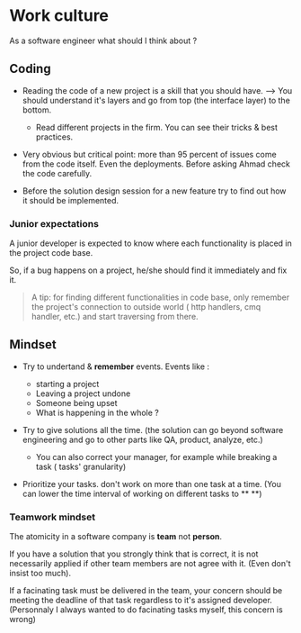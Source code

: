 # Work culture 

As a software engineer what should I think about ? 

## Coding

- Reading the code of a new project is a skill that you should have. --> You should understand it's layers and go from top (the interface layer) to the bottom. 
    - Read different projects in the firm. You can see their tricks & best practices. 

- Very obvious but critical point: more than 95 percent of issues come from the code itself. Even the deployments. Before asking Ahmad check the code carefully. 

- Before the solution design session for a new feature try to find out how it should be implemented.

### Junior expectations 

A junior developer is expected to know where each functionality is placed in the project code base. 

So, if a bug happens on a project, he/she should find it immediately and fix it. 

> A tip: for finding different functionalities in code base, only remember the project's connection to outside world ( http handlers, cmq handler, etc.) and start traversing from there. 

## Mindset

- Try to undertand & **remember** events. Events like :
    - starting a project
    - Leaving a project undone
    - Someone being upset
    - What is happening in the whole ? 

- Try to give solutions all the time. (the solution can go beyond software engineering and go to other parts 
like QA, product, analyze, etc.)
    - You can also correct your manager, for example while breaking a task ( tasks' granularity)

- Prioritize your tasks. don't work on more than one task at a time. (You can lower the time interval of working on different tasks to ** **)

### Teamwork mindset

The atomicity in a software company is **team** not **person**. 

If you have a solution that you strongly think that is correct, it is not necessarily applied if other team members are not agree with it. (Even don't insist too much).

If a facinating task must be delivered in the team, your concern should be meeting the deadline of that task regardless to it's assigned developer. (Personnaly I always wanted to do facinating tasks myself, this concern is wrong)